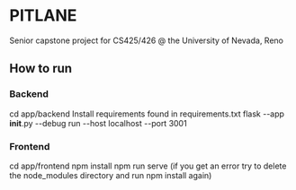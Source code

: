 # PITLANE
Senior capstone project for CS425/426 @ the University of Nevada, Reno

## How to run
### Backend
cd app/backend
Install requirements found in requirements.txt
flask --app __init__.py --debug run --host localhost --port 3001

### Frontend
cd app/frontend
npm install 
npm run serve (if you get an error try to delete the node_modules directory and run npm install again) 
